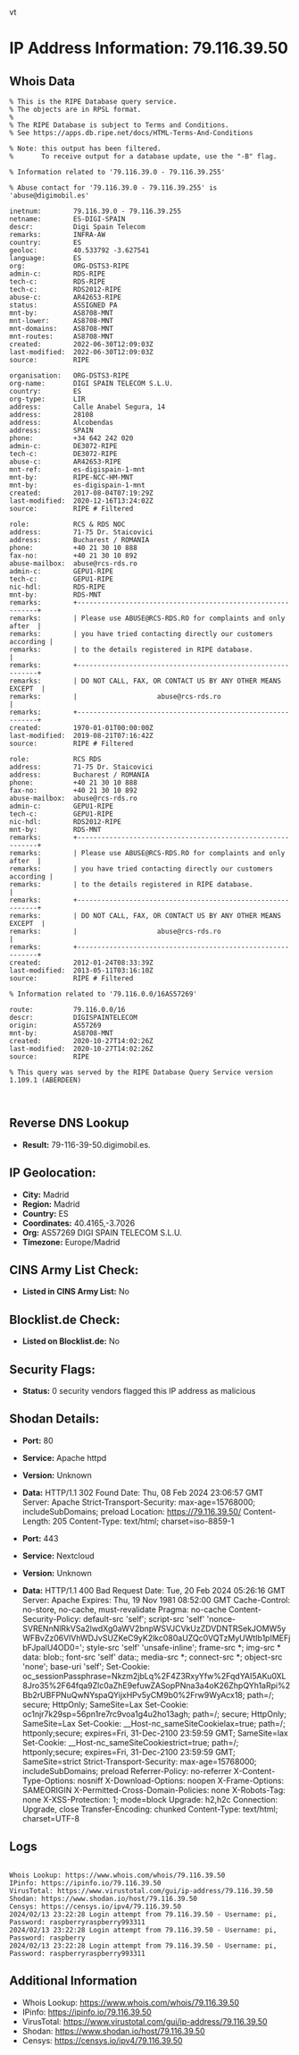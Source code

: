 vt
# IP Address Information: 79.116.39.50

## Whois Data
```
% This is the RIPE Database query service.
% The objects are in RPSL format.
%
% The RIPE Database is subject to Terms and Conditions.
% See https://apps.db.ripe.net/docs/HTML-Terms-And-Conditions

% Note: this output has been filtered.
%       To receive output for a database update, use the "-B" flag.

% Information related to '79.116.39.0 - 79.116.39.255'

% Abuse contact for '79.116.39.0 - 79.116.39.255' is 'abuse@digimobil.es'

inetnum:        79.116.39.0 - 79.116.39.255
netname:        ES-DIGI-SPAIN
descr:          Digi Spain Telecom
remarks:        INFRA-AW
country:        ES
geoloc:         40.533792 -3.627541
language:       ES
org:            ORG-DSTS3-RIPE
admin-c:        RDS-RIPE
tech-c:         RDS-RIPE
tech-c:         RDS2012-RIPE
abuse-c:        AR42653-RIPE
status:         ASSIGNED PA
mnt-by:         AS8708-MNT
mnt-lower:      AS8708-MNT
mnt-domains:    AS8708-MNT
mnt-routes:     AS8708-MNT
created:        2022-06-30T12:09:03Z
last-modified:  2022-06-30T12:09:03Z
source:         RIPE

organisation:   ORG-DSTS3-RIPE
org-name:       DIGI SPAIN TELECOM S.L.U.
country:        ES
org-type:       LIR
address:        Calle Anabel Segura, 14
address:        28108
address:        Alcobendas
address:        SPAIN
phone:          +34 642 242 020
admin-c:        DE3072-RIPE
tech-c:         DE3072-RIPE
abuse-c:        AR42653-RIPE
mnt-ref:        es-digispain-1-mnt
mnt-by:         RIPE-NCC-HM-MNT
mnt-by:         es-digispain-1-mnt
created:        2017-08-04T07:19:29Z
last-modified:  2020-12-16T13:24:02Z
source:         RIPE # Filtered

role:           RCS & RDS NOC
address:        71-75 Dr. Staicovici
address:        Bucharest / ROMANIA
phone:          +40 21 30 10 888
fax-no:         +40 21 30 10 892
abuse-mailbox:  abuse@rcs-rds.ro
admin-c:        GEPU1-RIPE
tech-c:         GEPU1-RIPE
nic-hdl:        RDS-RIPE
mnt-by:         RDS-MNT
remarks:        +------------------------------------------------------------+
remarks:        | Please use ABUSE@RCS-RDS.RO for complaints and only after  |
remarks:        | you have tried contacting directly our customers according |
remarks:        | to the details registered in RIPE database.                |
remarks:        +------------------------------------------------------------+
remarks:        | DO NOT CALL, FAX, OR CONTACT US BY ANY OTHER MEANS EXCEPT  |
remarks:        |                    abuse@rcs-rds.ro                        |
remarks:        +------------------------------------------------------------+
created:        1970-01-01T00:00:00Z
last-modified:  2019-08-21T07:16:42Z
source:         RIPE # Filtered

role:           RCS RDS
address:        71-75 Dr. Staicovici
address:        Bucharest / ROMANIA
phone:          +40 21 30 10 888
fax-no:         +40 21 30 10 892
abuse-mailbox:  abuse@rcs-rds.ro
admin-c:        GEPU1-RIPE
tech-c:         GEPU1-RIPE
nic-hdl:        RDS2012-RIPE
mnt-by:         RDS-MNT
remarks:        +------------------------------------------------------------+
remarks:        | Please use ABUSE@RCS-RDS.RO for complaints and only after  |
remarks:        | you have tried contacting directly our customers according |
remarks:        | to the details registered in RIPE database.                |
remarks:        +------------------------------------------------------------+
remarks:        | DO NOT CALL, FAX, OR CONTACT US BY ANY OTHER MEANS EXCEPT  |
remarks:        |                    abuse@rcs-rds.ro                        |
remarks:        +------------------------------------------------------------+
created:        2012-01-24T08:33:39Z
last-modified:  2013-05-11T03:16:10Z
source:         RIPE # Filtered

% Information related to '79.116.0.0/16AS57269'

route:          79.116.0.0/16
descr:          DIGISPAINTELECOM
origin:         AS57269
mnt-by:         AS8708-MNT
created:        2020-10-27T14:02:26Z
last-modified:  2020-10-27T14:02:26Z
source:         RIPE

% This query was served by the RIPE Database Query Service version 1.109.1 (ABERDEEN)



```
## Reverse DNS Lookup
- **Result:** 79-116-39-50.digimobil.es.

## IP Geolocation:
- **City:** Madrid
- **Region:** Madrid
- **Country:** ES
- **Coordinates:** 40.4165,-3.7026
- **Org:** AS57269 DIGI SPAIN TELECOM S.L.U.
- **Timezone:** Europe/Madrid

## CINS Army List Check:
- **Listed in CINS Army List:** 
No

## Blocklist.de Check:
- **Listed on Blocklist.de:** 
No

## Security Flags:
- **Status:** 0 security vendors flagged this IP address as malicious

## Shodan Details:
- **Port:** 80
- **Service:** Apache httpd
- **Version:** Unknown
- **Data:** HTTP/1.1 302 Found
Date: Thu, 08 Feb 2024 23:06:57 GMT
Server: Apache
Strict-Transport-Security: max-age=15768000; includeSubDomains; preload
Location: https://79.116.39.50/
Content-Length: 205
Content-Type: text/html; charset=iso-8859-1



- **Port:** 443
- **Service:** Nextcloud
- **Version:** Unknown
- **Data:** HTTP/1.1 400 Bad Request
Date: Tue, 20 Feb 2024 05:26:16 GMT
Server: Apache
Expires: Thu, 19 Nov 1981 08:52:00 GMT
Cache-Control: no-store, no-cache, must-revalidate
Pragma: no-cache
Content-Security-Policy: default-src 'self'; script-src 'self' 'nonce-SVRENnNlRkVSa2lwdXg0aWV2bnpWSVJCVkUzZDVDNTRSekJOMW5yWFBvZz06VlVhWDJvSUZKeC9yK2lkc080aUZQc0VQTzMyUWtIb1pIMEFjbFJpalU4OD0='; style-src 'self' 'unsafe-inline'; frame-src *; img-src * data: blob:; font-src 'self' data:; media-src *; connect-src *; object-src 'none'; base-uri 'self';
Set-Cookie: oc_sessionPassphrase=Nkzm2jbLq%2F4Z3RxyYfw%2FqdYAI5AKu0XL8Jro35%2F64fqa9Zlc0aZhE9efuwZASopPNna3a4oK26ZhpQYh1aRpi%2Bb2rUBFPNuQwNYspaQYijxHPv5yCM9b0%2Frw9WyAcx18; path=/; secure; HttpOnly; SameSite=Lax
Set-Cookie: oc1njr7k29sp=56pn1re7rc9voa1g4u2ho13agh; path=/; secure; HttpOnly; SameSite=Lax
Set-Cookie: __Host-nc_sameSiteCookielax=true; path=/; httponly;secure; expires=Fri, 31-Dec-2100 23:59:59 GMT; SameSite=lax
Set-Cookie: __Host-nc_sameSiteCookiestrict=true; path=/; httponly;secure; expires=Fri, 31-Dec-2100 23:59:59 GMT; SameSite=strict
Strict-Transport-Security: max-age=15768000; includeSubDomains; preload
Referrer-Policy: no-referrer
X-Content-Type-Options: nosniff
X-Download-Options: noopen
X-Frame-Options: SAMEORIGIN
X-Permitted-Cross-Domain-Policies: none
X-Robots-Tag: none
X-XSS-Protection: 1; mode=block
Upgrade: h2,h2c
Connection: Upgrade, close
Transfer-Encoding: chunked
Content-Type: text/html; charset=UTF-8



## Logs
```

Whois Lookup: https://www.whois.com/whois/79.116.39.50
IPinfo: https://ipinfo.io/79.116.39.50
VirusTotal: https://www.virustotal.com/gui/ip-address/79.116.39.50
Shodan: https://www.shodan.io/host/79.116.39.50
Censys: https://censys.io/ipv4/79.116.39.50
2024/02/13 23:22:28 Login attempt from 79.116.39.50 - Username: pi, Password: raspberryraspberry993311
2024/02/13 23:22:28 Login attempt from 79.116.39.50 - Username: pi, Password: raspberry
2024/02/13 23:22:28 Login attempt from 79.116.39.50 - Username: pi, Password: raspberryraspberry993311

```
## Additional Information
- Whois Lookup: https://www.whois.com/whois/79.116.39.50
- IPinfo: https://ipinfo.io/79.116.39.50
- VirusTotal: https://www.virustotal.com/gui/ip-address/79.116.39.50
- Shodan: https://www.shodan.io/host/79.116.39.50
- Censys: https://censys.io/ipv4/79.116.39.50

